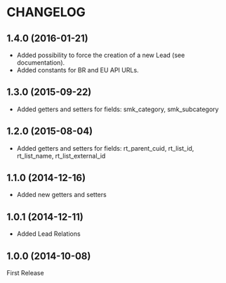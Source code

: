 CHANGELOG
==========================

## 1.4.0 (2016-01-21)

* Added possibility to force the creation of a new Lead (see documentation).
* Added constants for BR and EU API URLs.

## 1.3.0 (2015-09-22)

* Added getters and setters for fields: smk_category, smk_subcategory

## 1.2.0 (2015-08-04)

* Added getters and setters for fields: rt_parent_cuid, rt_list_id, rt_list_name, rt_list_external_id

## 1.1.0 (2014-12-16)

* Added new getters and setters

## 1.0.1 (2014-12-11)

* Added Lead Relations

## 1.0.0 (2014-10-08)

First Release
